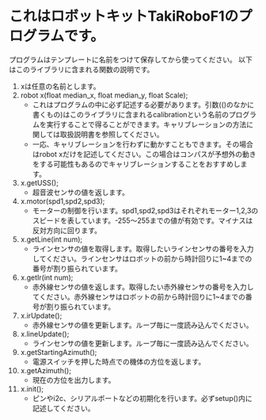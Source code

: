 # これはロボットキットTakiRoboF1のプログラムです。

プログラムはテンプレートに名前をつけて保存してから使ってください。
以下はこのライブラリに含まれる関数の説明です。
1. xは任意の名前とします。
1. robot x(float median_x, float median_y, float Scale);
    - これはプログラムの中に必ず記述する必要があります。引数(()のなかに書くもの)はこのライブラリに含まれるcalibrationという名前のプログラムを実行することで得ることができます。キャリブレーションの方法に関しては取扱説明書を参照してください。
    - 一応、キャリブレーションを行わずに動かすこともできます。その場合はrobot xだけを記述してください。この場合はコンパスが予想外の動きをする可能性もあるのでキャリブレーションすることをおすすめします。
1. x.getUSS();
    - 超音波センサの値を返します。
1. x.motor(spd1,spd2,spd3);
    - モーターの制御を行います。spd1,spd2,spd3はそれぞれモーター1,2,3のスピードを表しています。-255〜255までの値が有効です。マイナスは反対方向に回ります。
1. x.getLine(int num);
    - ラインセンサの値を取得します。取得したいラインセンサの番号を入力してください。ラインセンサはロボットの前から時計回りに1~4までの番号が割り振られています。
1. x.getIr(int num);
    - 赤外線センサの値を返します。取得したい赤外線センサの番号を入力してください。赤外線センサはロボットの前から時計回りに1~4までの番号が割り振られています。
1. x.irUpdate();
    - 赤外線センサの値を更新します。ループ毎に一度読み込んでください。
1. x.lineUpdate();
    - ラインセンサの値を更新します。ループ毎に一度読み込んでください。
1. x.getStartingAzimuth();
    - 電源スイッチを押した時点での機体の方位を返します。
1. x.getAzimuth();
    - 現在の方位を出力します。
1. x.init();
    - ピンやi2c、シリアルポートなどの初期化を行います。必ずsetup()内に記述してください。


